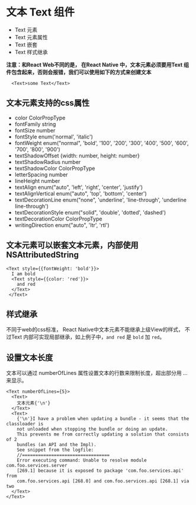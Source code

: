 # 文本 Text 组件

* Text 元素
* Text 元素属性
* Text 嵌套
* Text 样式继承

**注意：和React Web不同的是， 在React Native 中，文本元素必须要用Text 组件包含起来，否则会报错，我们可以使用如下的方式来创建文本**

```
  <Text>some Text</Text>
```

## 文本元素支持的css属性
* color ColorPropType
* fontFamily string
* fontSize number
* fontStyle enum('normal', 'italic')
* fontWeight enum("normal", 'bold', '100', '200', '300', '400', '500', '600', '700', '800', '900')
* textShadowOffset {width: number, height: number}
* textShadowRadius number
* textShadowColor ColorPropType
* letterSpacing number
* lineHeight number
* textAlign enum("auto", 'left', 'right', 'center', 'justify')
* textAlignVertical enum("auto", 'top', 'bottom', 'center')
* textDecorationLine enum("none", 'underline', 'line-through', 'underline line-through')
* textDecorationStyle enum("solid", 'double', 'dotted', 'dashed')
* textDecorationColor ColorPropType
* writingDirection enum("auto", 'ltr', 'rtl')

## 文本元素可以嵌套文本元素，内部使用 NSAttributedString

```
<Text style={{fontWeight: 'bold'}}>
  I am bold
  <Text style={{color: 'red'}}>
    and red
  </Text>
 </Text>
```

## 样式继承

不同于web的css标准， React Native中文本元素不能继承上级View的样式，
不过Text 内部可实现局部继承，如上例子中，`and red` 是 `bold` 加 `red`。

## 设置文本长度
文本可以通过 numberOfLines 属性设置文本的行数来限制长度，超出部分用 ... 来显示。

```
<Text numberOfLines={5}>
  <Text>
    文本元素{'\n'}
  </Text>
  <Text>
    {'\n'}I have a problem when updating a bundle - it seems that the classloader is
    not unloaded when stopping the bundle or doing an update.
    This prevents me from correctly updating a solution that consists of 2
    bundles (an API and the Impl).
    See snippet from the logfile:
    //=================================
    Error executing command: Unable to resolve module com.foo.services.server
    [269.1] because it is exposed to package 'com.foo.services.api' from
    com.foo.services.api [268.0] and com.foo.services.api [268.1] via two
  </Text>
</Text>
```
